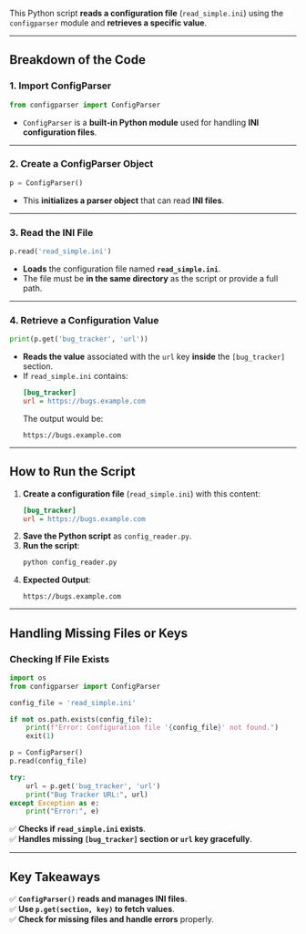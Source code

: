This Python script **reads a configuration file** (`read_simple.ini`) using the `configparser` module and **retrieves a specific value**.

---

## **Breakdown of the Code**
### **1. Import ConfigParser**
```python
from configparser import ConfigParser
```
- `ConfigParser` is a **built-in Python module** used for handling **INI configuration files**.

---

### **2. Create a ConfigParser Object**
```python
p = ConfigParser()
```
- This **initializes a parser object** that can read **INI files**.

---

### **3. Read the INI File**
```python
p.read('read_simple.ini')
```
- **Loads** the configuration file named **`read_simple.ini`**.
- The file must be **in the same directory** as the script or provide a full path.

---

### **4. Retrieve a Configuration Value**
```python
print(p.get('bug_tracker', 'url'))
```
- **Reads the value** associated with the `url` key **inside** the `[bug_tracker]` section.
- If `read_simple.ini` contains:
  ```ini
  [bug_tracker]
  url = https://bugs.example.com
  ```
  The output would be:
  ```
  https://bugs.example.com
  ```

---

## **How to Run the Script**
1. **Create a configuration file** (`read_simple.ini`) with this content:
   ```ini
   [bug_tracker]
   url = https://bugs.example.com
   ```
2. **Save the Python script** as `config_reader.py`.
3. **Run the script**:
   ```sh
   python config_reader.py
   ```
4. **Expected Output**:
   ```
   https://bugs.example.com
   ```

---

## **Handling Missing Files or Keys**
### **Checking If File Exists**
```python
import os
from configparser import ConfigParser

config_file = 'read_simple.ini'

if not os.path.exists(config_file):
    print(f"Error: Configuration file '{config_file}' not found.")
    exit(1)

p = ConfigParser()
p.read(config_file)

try:
    url = p.get('bug_tracker', 'url')
    print("Bug Tracker URL:", url)
except Exception as e:
    print("Error:", e)
```
✅ **Checks if `read_simple.ini` exists**.  
✅ **Handles missing `[bug_tracker]` section or `url` key gracefully**.  

---

## **Key Takeaways**
✅ **`ConfigParser()` reads and manages INI files**.  
✅ **Use `p.get(section, key)` to fetch values**.  
✅ **Check for missing files and handle errors** properly.  
